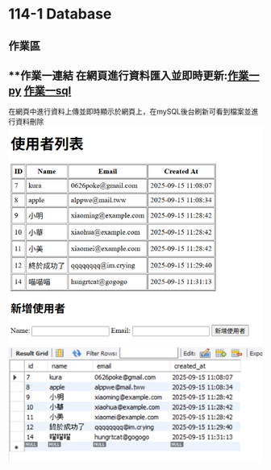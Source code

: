 # 114-1 Database
## 作業區  
## **作業一連結 在網頁進行資料匯入並即時更新:[作業一py](https://github.com/kurakanja/114-1-Database/blob/main/W1%20Create%2C%20Read%2C%20Delete.py) [作業一sql](W1.sql)  
  
在網頁中進行資料上傳並即時顯示於網頁上，在mySQL後台刷新可看到檔案並進行資料刪除  
<img src="pics/page test1.png" width="700"/>   
<img src="pics/sql test1.png" width="700"/>   

